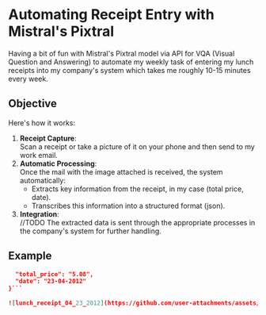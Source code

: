 # Automating Receipt Entry with Mistral's Pixtral

Having a bit of fun with Mistral's Pixtral model via API for VQA (Visual Question and Answering) to automate my weekly task of entering my lunch receipts into my company's system which takes me roughly 10-15 minutes every week.

## Objective

Here's how it works:

1. **Receipt Capture**:  
   Scan a receipt or take a picture of it on your phone and then send to my work email.
2. **Automatic Processing**:  
   Once the mail with the image attached is received, the system automatically:
   - Extracts key information from the receipt, in my case (total price, date).
   - Transcribes this information into a structured format (json).  
3. **Integration**:  
   //TODO The extracted data is sent through the appropriate processes in the company's system for further handling.


## Example 

```json {
  "total_price": "5.08",
  "date": "23-04-2012"
}```

![lunch_receipt_04_23_2012](https://github.com/user-attachments/assets/6bf85e4d-8b66-4baa-801f-541085c78de1)
